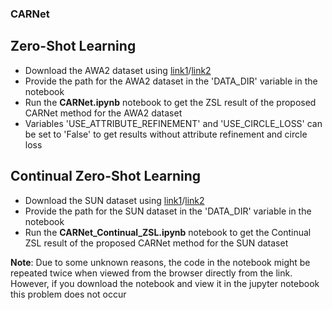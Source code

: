 ### CARNet
## Zero-Shot Learning
- Download the AWA2 dataset using [link1](https://ucd87450812424dd5f5310084846.dl.dropboxusercontent.com/zip_download_get/BPxEKZxCv9OoR_JMA5jDhKlGlOLf6nXklQwUj2Fe6N45oaETF5UWcbWc_wkabae6xEtlJ6JIqfsF39A34c5w_qdIB4eeEMoX0b1IWKrDsHhi-Q?_download_id=9877838024212446752499356269108523061931480590683578519375119005&_notify_domain=www.dropbox.com)/[link2](https://www.dropbox.com/scl/fo/2a0lr4jjagfeok2cixsrv/h?dl=0&rlkey=0xn642sr9jsraacfnta1ti44d)
- Provide the path for the AWA2 dataset in the 'DATA_DIR' variable in the notebook 
- Run the **CARNet.ipynb** notebook to get the ZSL result of the proposed CARNet method for the AWA2 dataset 
- Variables 'USE_ATTRIBUTE_REFINEMENT' and 'USE_CIRCLE_LOSS' can be set to 'False' to get results without attribute refinement and circle loss 

## Continual Zero-Shot Learning
- Download the SUN dataset using [link1](https://uc5ffbbb53f9f9217615934f2b2f.dl.dropboxusercontent.com/zip_download_get/BQI5Zp1DQAqojOtijf36Lhg_MBdrrzpWpeDYLVBbCIew7TlhDZU75zD05UfQxKWvtlUUJPSipJ3mbXWPEWnQ8ex1CWG1qX8N5T99uzR6hjHSsQ?_download_id=5356830093390168981119861421958363831398700242488987834147786131&_notify_domain=www.dropbox.com)/[link2](https://www.dropbox.com/scl/fo/rnqfy39yunaiv04ducq99/h?dl=0&rlkey=eb7yqamjn03mlrux5udl9qrft)
- Provide the path for the SUN dataset in the 'DATA_DIR' variable in the notebook 
- Run the **CARNet_Continual_ZSL.ipynb** notebook to get the Continual ZSL result of the proposed CARNet method for the SUN dataset 

**Note**: Due to some unknown reasons, the code in the notebook might be repeated twice when viewed from the browser directly from the link. However, if you download the notebook and view it in the jupyter notebook this problem does not occur 
